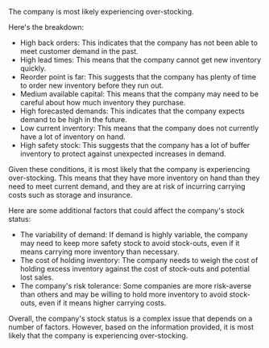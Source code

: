 The company is most likely experiencing over-stocking.

Here's the breakdown:

* High back orders: This indicates that the company has not been able to meet customer demand in the past.
* High lead times: This means that the company cannot get new inventory quickly.
* Reorder point is far: This suggests that the company has plenty of time to order new inventory 
before they run out.
* Medium available capital: This means that the company may need to be careful about how much inventory 
they purchase.
* High forecasted demands: This indicates that the company expects demand to be high in the future.
* Low current inventory: This means that the company does not currently have a lot of inventory on hand.
* High safety stock: This suggests that the company has a lot of buffer inventory to protect against unexpected 
increases in demand.

Given these conditions, it is most likely that the company is experiencing over-stocking. This means that 
they have more inventory on hand than they need to meet current demand, and they are at risk of incurring 
carrying costs such as storage and insurance.

Here are some additional factors that could affect the company's stock status:

* The variability of demand: If demand is highly variable, the company may need to keep more safety 
stock to avoid stock-outs, even if it means carrying more inventory than necessary.
* The cost of holding inventory: The company needs to weigh the cost of holding excess inventory against 
the cost of stock-outs and potential lost sales.
* The company's risk tolerance: Some companies are more risk-averse than others and may be willing to hold 
more inventory to avoid stock-outs, even if it means higher carrying costs.

Overall, the company's stock status is a complex issue that depends on a number of factors. However, 
based on the information provided, it is most likely that the company is experiencing over-stocking.